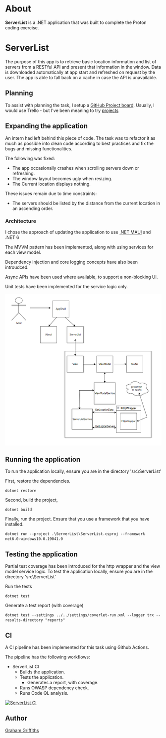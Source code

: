 # About
**ServerList** is a .NET application that was built to complete the Proton coding exercise.

# ServerList

The purpose of this app is to retrieve basic location information and list of servers
from a RESTful API and present that information in the window. Data is downloaded
automatically at app start and refreshed on request by the user. The app is able to
fall back on a cache in case the API is unavailable.

## Planning
To assist with planning the task, I setup a [GitHub Project board](https://github.com/users/grahamrgriffiths/projects/2). Usually, I would use Trello - but I've been meaning to try [projects](https://docs.github.com/en/issues/planning-and-tracking-with-projects/learning-about-projects/about-projects)

## Expanding the application
An intern had left behind this piece of code. The task was to refactor it as much as possible into clean 
code according to best practices and fix the bugs and missing functionalities.

The following was fixed:
- The app occasionally crashes when scrolling servers down or refreshing.
- The window layout becomes ugly when resizing.
- The Current location displays nothing.

These issues remain due to time constraints:
- The servers should be listed by the distance from the current location in an ascending 
order.

### Architecture
I chose the approach of updating the application to use [.NET MAUI](https://learn.microsoft.com/en-us/dotnet/maui/what-is-maui) and .NET 6

The MVVM pattern has been implemented, along with using services for each view model.

Dependency injection and core logging concepts have also been introudced.

Async APIs have been used where available, to support a non-blocking UI.

Unit tests have been implemented for the service logic only.

![Architecture Overview](Architecture.png "Architecture Overview")

## Running the application
To run the application locally, ensure you are in the directory 'src\ServerList'

First, restore the dependencies.
```
dotnet restore
```

Second, build the project,
```
dotnet build
```

Finally, run the project. Ensure that you use a framework that you have installed.
```
dotnet run --project .\ServerList\ServerList.csproj --framework net6.0-windows10.0.19041.0
```

## Testing the application
Partial test coverage has been introduced for the http wrapper and the view model service logic.
To test the application locally, ensure you are in the directory 'src\ServerList'

Run the tests
```
dotnet test
```

Generate a test report (with coverage)
```
dotnet test --settings ../../settings/coverlet-run.xml --logger trx --results-directory "reports"
```

## CI 
A CI pipeline has been implemented for this task using Github Actions.

The pipeline has the following workflows:
- ServerList CI
    - Builds the application.
    - Tests the application. 
        - Generates a report, with coverage.
    - Runs OWASP dependency check.
    - Runs Code QL analysis.

[![ServerList CI](https://github.com/grahamrgriffiths/protoncodingtest/actions/workflows/ServerList.yml/badge.svg)](https://github.com/grahamrgriffiths/protoncodingtest/actions/workflows/ServerList.yml)

## Author
[Graham Griffiths](https://github.com/grahamrgriffiths)
